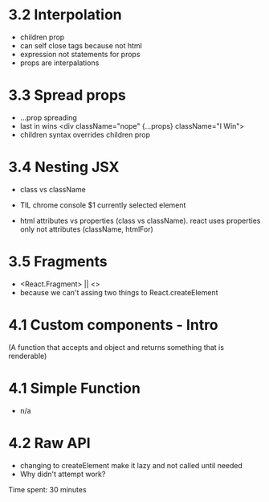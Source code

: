 # 3.2 Interpolation

- children prop
- can self close tags because not html
- expression not statements for props
- props are interpalations

# 3.3 Spread props

- ...prop spreading
- last in wins <div className="nope" {...props} className="I Win">
- children syntax overrides children prop

# 3.4 Nesting JSX

- class vs className

- TIL chrome console $1 currently selected element

- html attributes vs properties (class vs className). react uses properties only
  not attributes (className, htmlFor)

# 3.5 Fragments

- <React.Fragment> || <>
- because we can't assing two things to React.createElement

# 4.1 Custom components - Intro

(A function that accepts and object and returns something that is renderable)

# 4.1 Simple Function

- n/a

# 4.2 Raw API

- changing to createElement make it lazy and not called until needed
- Why didn't <Message> attempt work?

Time spent: 30 minutes
